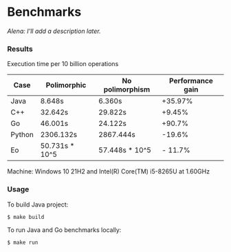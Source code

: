 # Benchmarks

*Alena: I'll add a description later.*

### Results

Execution time per 10 billion operations

Case | Polimorphic | No polimorphism | Performance gain
------ | ------ | ------ | ------ 
Java | 8.648s | 6.360s | +35.97%
C++ | 32.642s | 29.822s | +9.45%
Go |  46.001s | 24.122s | +90.7%
Python |  2306.132s | 2867.444s | -19.6%
Eo | 50.731s * 10^5 | 57.448s * 10^5 | - 11.7%

Machine: Windows 10 21H2 and Intel(R) Core(TM) i5-8265U at 1.60GHz

### Usage

To build Java project:
```bash
$ make build
```

To run Java and Go benchmarks locally:
```bash
$ make run
```
